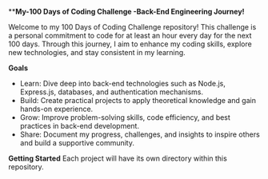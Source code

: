  ****My-100 Days of Coding Challenge -Back-End Engineering Journey!**

Welcome to my 100 Days of Coding Challenge repository! This challenge is a personal commitment to code for at least an hour every day for the next 100 days. 
Through this journey, I aim to enhance my coding skills, explore new technologies, and stay consistent in my learning.

**Goals**
- Learn: Dive deep into back-end technologies such as Node.js, Express.js, databases, and authentication mechanisms.
- Build: Create practical projects to apply theoretical knowledge and gain hands-on experience.
- Grow: Improve problem-solving skills, code efficiency, and best practices in back-end development.
- Share: Document my progress, challenges, and insights to inspire others and build a supportive community.


**Getting Started**
Each project will have its own directory within this repository.
